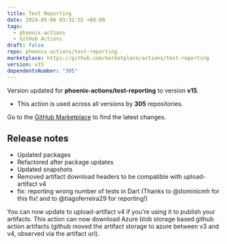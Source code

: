 ```yaml
---
title: Test Reporting
date: 2024-05-06 03:32:55 +00:00
tags:
  - phoenix-actions
  - GitHub Actions
draft: false
repo: phoenix-actions/test-reporting
marketplace: https://github.com/marketplace/actions/test-reporting
version: v15
dependentsNumber: "305"
---
```



Version updated for **phoenix-actions/test-reporting** to version **v15**.
- This action is used across all versions by **305** repositories.

Go to the [GitHub Marketplace](https://github.com/marketplace/actions/test-reporting) to find the latest changes.

## Release notes

* Updated packages
* Refactored after package updates
* Updated snapshots
* Removed artifact download headers to be compatible with upload-artifact v4
* fix: reporting wrong number of tests in Dart (Thanks to @dominicmh for this fix! and to @tiagoferreira29 for reporting!)

You can now update to upload-artifact v4 if you're using it to publish your artifacts. This action can now download Azure blob storage based github action artifacts (github moved the artifact storage to azure between v3 and v4, observed via the artifact url).
